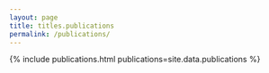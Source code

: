 ```yaml
---
layout: page
title: titles.publications
permalink: /publications/
---
```


{% include publications.html
    publications=site.data.publications
%}
